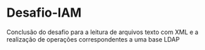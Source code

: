 # Desafio-IAM
Conclusão do desafio para a leitura de arquivos texto com XML e a realização de operações correspondentes a uma base LDAP
